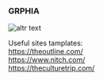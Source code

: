 ### GRPHIA
![altr text](https://www.vantajs.com/gallery/fb-share-image.jpg)

Useful sites tamplates:</br>
https://theoutline.com/</br>
https://www.nitch.com/</br>
https://theculturetrip.com/</br>
